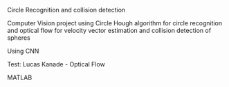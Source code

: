 Circle Recognition and collision detection



Computer Vision project using Circle Hough algorithm for circle recognition and optical flow for velocity vector estimation and collision detection of spheres

Using CNN

Test: Lucas Kanade - Optical Flow

MATLAB
